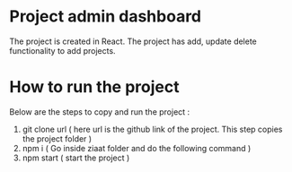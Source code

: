 # Project admin dashboard

The project is created in React. The project has add, update delete functionality to add projects.

# How to run the project

Below are the steps to copy and run the project :
1. git clone url ( here url is the github link of the project. This step copies the project folder )
2. npm i ( Go inside ziaat folder and do the following command )
3. npm start ( start the project )